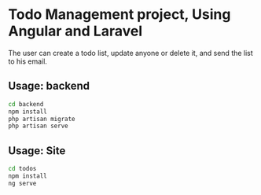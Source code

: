 # Todo Management project, Using Angular and Laravel

The user can create a todo list, update anyone or delete it, and send the list to his email.

## Usage: backend

```bash
cd backend
npm install
php artisan migrate
php artisan serve
```

## Usage: Site

```bash
cd todos
npm install
ng serve
```
